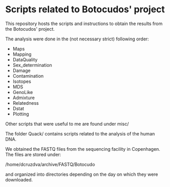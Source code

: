 # Scripts related to Botocudos' project

This repository hosts the scripts and instructions to obtain the results from
the Botocudos' project.

The analysis were done in the (not necessary strict) following order:

* Maps
* Mapping
* DataQuality
* Sex_determination
* Damage
* Contamination
* Isotopes
* MDS
* GenoLike
* Admixture
* Relatedness
* Dstat
* Plotting

Other scripts that were useful to me are found under misc/

The folder Quack/ contains scripts related to the analysis of the human DNA.

We obtained the FASTQ files from the sequencing facility in
Copenhagen. The files are stored under:

/home/dcruzdva/archive/FASTQ/Botocudo

and organized into directories depending on the day on which
they were downloaded.
